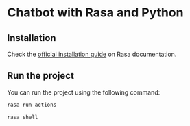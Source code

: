 # Chatbot with Rasa and Python

## Installation

Check the [official installation guide](https://rasa.com/docs/rasa/) on Rasa documentation.

## Run the project

You can run the project using the following command:

```bash
rasa run actions
```

```bash
rasa shell
```
